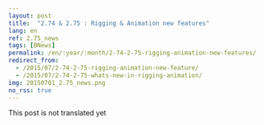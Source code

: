 ```yaml
---
layout: post
title:  "2.74 & 2.75 : Rigging & Animation new features"
lang: en
ref: 2.75_news
tags: [BNews]
permalink: /en/:year/:month/2-74-2-75-rigging-animation-new-features/
redirect_from:
  - /2015/07/2-74-2-75-rigging-animation-new-feature/
  - /2015/07/2-74-2-75-whats-new-in-rigging-animation/
img: 20150701_2.75_news.png
no_rss: true
---
```


This post is not translated yet
